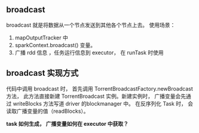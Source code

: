 ## broadcast
broadcast 就是将数据从一个节点发送到其他各个节点上去。
使用场景：
1. mapOutputTracker 中
2. sparkContext.broadcast() 变量。
3. 广播 rdd 信息 ，任务运行信息到 executor， 在 runTask 时使用


## broadcast 实现方式

代码中调用 broadcast 时， 首先调用 TorrentBroadcastFactory.newBroadcast 方法， 此方法直接新建 TorrentBroadcast 实例。新建实例时， 广播变量会先通过 writeBlocks 方法写道 driver 的blockmanager 中。 在反序列化 Task 时， 会读取广播变量的值（readBlocks）。

**task 如何生成， 广播变量如何在 executor 中获取？**